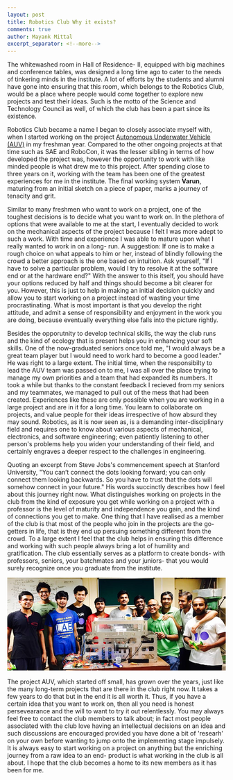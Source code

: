 ```yaml
---
layout: post
title: Robotics Club Why it exists?
comments: true
author: Mayank Mittal
excerpt_separator: <!--more-->
---
```


The whitewashed room in Hall of Residence- II, equipped with big machines and conference tables, was designed a long time ago to cater to the needs of tinkering minds in the institute. A lot of efforts by the students and alumni have gone into ensuring that this room, which belongs to the Robotics Club, would be a place where people would come together to explore new projects and test their ideas. Such is the motto of the Science and Technology Council as well, of which the club has been a part since its existence.
<!--more-->

Robotics Club became a name I began to closely associate myself with, when I started working on the project [Autonomous Underwater Vehicle (AUV)](https://auviitk.com) in my freshman year. Compared to the other ongoing projects at that time such as SAE and RoboCon, it was the lesser sibling in terms of how developed the project was, however the opportunity to work with like minded people is what drew me to this project. After spending close to three years on it, working with the team has been one of the greatest experiences for me in the institute. The final working system __Varun__, maturing from an initial sketch on a piece of paper, marks a journey of tenacity and grit.

Similar to many freshmen who want to work on a project, one of the toughest decisions is to decide what you want to work on. In the plethora of options that were available to me at the start, I eventually decided to work on the mechanical aspects of the project because I felt I was more adept to such a work. With time and experience I was able to mature upon what I really wanted to work in on a long- run. A suggestion: If one is to make a rough choice on what appeals to him or her, instead of blindly following the crowd a better approach is the one based on intuition. Ask yourself, "If I have to solve a particular problem, would I try to resolve it at the software end or at the hardware end?" With the answer to this itself, you should have your options reduced by half and things should become a bit clearer for you. However, this is just to help in making an initial decision quickly and allow you to start working on a project instead of wasting your time procrastinating. What is most important is that you develop the right attitude, and admit a sense of responsibility and enjoyment in the work you are doing, because eventually everything else falls into the picture rightly.

Besides the opporutnity to develop technical skills, the way the club runs and the kind of ecology that is present helps you in enhancing your soft skills. One of the now-graduated seniors once told me, "I would always be a great team player but I would need to work hard to become a good leader." He was right to a large extent. The initial time, when the responsibilty to lead the AUV team was passed on to me, I was all over the place trying to manage my own priorities and a team that had expanded its numbers. It took a while but thanks to the constant feedback I recieved from my seniors and my teammates, we managed to pull out of the mess that had been created. Experiences like these are only possible when you are working in a large project and are in it for a long time. You learn to collaborate on projects, and value people for their ideas irrespective of how absurd they may sound. Robotics, as it is now seen as, is a demanding inter-disciplinary field and requires one to know about various aspects of mechanical, electronics, and software engineering; even patiently listening to other person's problems help you widen your understanding of their field, and certainly engraves a deeper respect to the challenges in engineering.

Quoting an excerpt from Steve Jobs's commencement speech at Stanford University, "You can’t connect the dots looking forward; you can only connect them looking backwards. So you have to trust that the dots will somehow connect in your future." His words succinctly describes how I feel about this journey right now. What distinguishes working on projects in the club from the kind of exposure you get while working on a project with a professor is the level of maturity and independence you gain, and the kind of connections you get to make. One thing that I have realised as a member of the club is that most of the people who join in the projects are the go-getters in life, that is they end up persuing something different from the crowd. To a large extent I feel that the club helps in ensuring this difference and working with such people always bring a lot of humility and gratification. The club essentially serves as a platform to create bonds- with professors, seniors, your batchmates and your juniors- that you would surely recognize once you graduate from the institute.

![AUV Team](https://github.com/Mayankm96/Mayankm96.github.io/raw/master/images/team.jpg)

The project AUV, which started off small, has grown over the years, just like the many long-term projects that are there in the club right now. It takes a few years to do that but in the end it is all worth it. Thus, if you have a certain idea that you want to work on, then all you need is honest persevearance and the will to want to try it out relentlessly. You may always feel free to contact the club members to talk about; in fact most people associated with the club love having an intellectual decisions on an idea and such discussions are encouraged provided you have done a bit of 'researh' on your own before wanting to jump onto the implementing stage impulsely. It is always easy to start working on a project on anything but the enriching journey from a raw idea to an end- product is what working in the club is all about. I hope that the club becomes a home to its new members as it has been for me.

